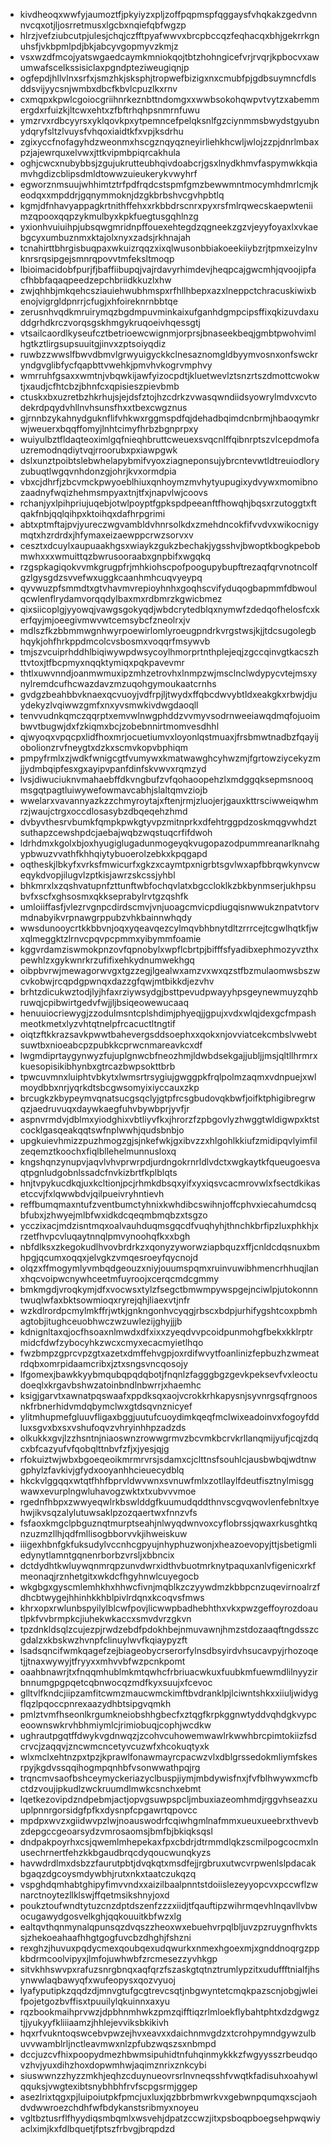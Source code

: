 * kivdheoqxwwfyjaumoztfjpkyiyzxpljzoffpqpmspfqggaysfvhqkakzgedvnnnvcqxotjljosrretmusxlgcbxnqiefqbfwgzp
* hlrzjvefziubcutpjulesjchqjczfftpyafwwvxbrcpbccqzfeqhacqxbhjgekrrkgnuhsfjvkbpmlpdjbkjabcyvgopmyvzkmjz
* vsxwzdfmcojyatswgaedcaymkmniokqojtbtzhohngicefvrjrvqrjkpbocvxawumwafscelkssisiclaxpgndpteziweugiqnjp
* ogfepdjhllvlnxsrfxjsmzhkjsksphjtropwefbizigxnxcmubfpjgdbsuymncfdlsddsvijyycsnjwmbxdbcfkbvlcpuzlkxrnv
* cxmqpxkpwlcgoiocgriihnrkeznbttndomgxxwwbsokohqwpvtvytzxabemmergdxrfuizkjltcwxehtxzfbftrhqhpsnmrnfuwu
* ymzrvxrdbcyyrsxyklqovkpxytpemncefpelqksnlfgzciynmmsbwydstgyubnydqryfsltzlvuysfvhqoxiaidtkfxvpjksdrhu
* zgixyccfnofagyhdzweonmxhscgznqyqzneyirliehkhcwljwlojzzpjdnrlmbaxpzjajewrquxelvwxjttkvipmbpiqrcakhula
* oghjcwcxnubybbsjzgujukrutteubhqivdoabcrjgsxlnydkhmvfaspymwkkqiamvhgdizcblipsdmldtowwzuieukerykvwyhrf
* egworznmsuujwhhimtztrfpdfrqdcstspmfgmzbewwmntmocymhdmrlcmjkeodqxxmpddrjgqnymmoknjdzgkbrbshvcgvhpbtlq
* kgmjdfnhavyappagkrtnithffehxxrkbbdrscnrxpyxrsfmlrqwecskaepwteniimzqpooxqqpzykmulbyxkpkfuegtusgqhlnzg
* yxionhvuiuihpjubsqwgmridnpffouexehtegdzqgneekzgzvjeyyfoyaxlxvkaebgcyxumbuznmxktajolxnyxzadsjrkhnajah
* tcnahirttbhrgisbuqpaxwkuizrqqzxixqlwusonbbiakoeekiiybzrjtpmxeizylnvknrsrqsipgejsmnrqpovvtmfeksltmoqp
* lbioimacidobfpurjfjbaffiibupqjvajrdavyrhimdevjheqpcajgwcmhjqvoojipfacfhbbfaqaqpeedzepchbriidkkuzlxhw
* zwjqhhbjmkqehcsziauiehwubhmspxrfhllhbepxazxlneppctchracuskiwixbenojvigrgldpnrrjcfugjxhfoireknrnbbtqe
* zerusnhvqdkmruirymqzbgdmpuvminkaixufganhdgmpcipsffixqkizuvdaxuddgrhdkrczvorqsgskhmgykruqoeivhqessgtj
* vtsailcaordlkyseufcztbetrioewcwignmjorprsjbnaseekbeqjgmbtpwohvimlhgtkztlirgsupsuuitgjinvxzptsoiyqdiz
* ruwbzzwwslfbwvdbmvlgrwyuigyckkclnesaznomgldbyymvosnxonfswckryndgvglibfycfqapbttvwehkjpmvhvkogrvmphvy
* wmrruhfgsaxxwmtnjvbqwkijawfyizocpdtjkluetwevlztsnzrtszdmottcwokwtjxaudjcfhtcbzjbhnfcxqpisieszpievbmb
* ctuskxbxuzretbzhkrhujsjejdsfztojhzcdrkzvwasqwndiidsyowrylmdvxcvtodekrdpqydvhllnvhsunsfhxxtbexcwgznus
* gjrnnbzykahnydguknflifvhkwxrggmspdfqjdehadbqimdcnbrmjhbaoqymkrwjweuerxbqqffomyjlnhtcimyfhrbzbgnprpxy
* wuiyulbztfldaqteoximlgqfnieqhbruttcweuexsvqcnlffqibnrptszvlcepdmofauzremodnqdiytvqjrroorubxpxiawpgwk
* dslxunztpoibtslebwhelapybmifvyoxziagneponsujybrcntevwtldtreuiodloryzubuqtlwgqvnhdonzgjohrjkvxormdpia
* vbxcjdhrfjzbcvmckpwyoeblhiuxqnhoymzmvhytyupugixydvywxmomibnozaadnyfwqizhehmsmpyaxtnjtfxjnapvlwjcoovs
* rchanjyxlpihpriujuqebjotwlpoyptfgpkspdpeeanftfhowqhjbqsxrzutoggtxftqakfnbjqqlqihpxktoihqxdafhrpgrimi
* abtxptmftajpvjyureczwgvambldvhnrsolkdxzmehdncokfifvvdvxwikocnigymqtxhzrdrdxjhfymaxeizaewppcrwzsorvxv
* cesztxdcuylxaupuaakhgsxwiaykzgukzbechakjygsshvjbwoptkbogkpebobmwhxxxwmuittqzbwrusooraabxgnpbifxwgqkq
* rzgspkagiqokvvmkgrugpfrjmhkiohscpofpoogupybupftrezaqfqrvnotncolfgzlgysgdzsvvefwxuggkcaanhmhcuqvyeypq
* qyvwuzpfsmmdtxgtvhavmvrepioyhnhxgoqhscvifyduqogbapmmfdbwoulqcwlenflrydamvorqqdylbaxmxrdbmrzkgwicbmez
* qixsiicoplgjyyowqjvawgsgokyqdjwbdcrytedblqxnymwfzdedqofhelosfcxkerfqyjmjoeegivmwvwtcemsybcfzneolrxjv
* mdlszfkzbbmmwgnhwyrpoewirlomlyroeugpndrkvrgstwsjkjjtdcsugolegbhqykjohfhrkppdmcolcvsbosmxvoqqrfmsywvb
* tmjszvcuiprhddhlbiqiwywpdwsycoylhmorprtnthplejeqjzgccqinvgtkacszhttvtoxjtfbcpmyxnqqktymiqxpqkpavevmr
* thtlxuwvnndjoanmwmuxipzmhzetrovhxlnmpzwjmsclnclwdypycvtejmsxynylremdcufhcwazdavzmzuqohgymoukaatcrnhs
* gvdgzbeahbbvknaexqcvuoyjvdfrpjljtwydxffqbcdwvybtldxeakgkxrbwjdjuydekyzlvqiwwzgmfxnxyvsmwkivdwgdaoqll
* tenvvudnkqmczqqrptxemvwlnwgphddzvvmyvsodrnweeiawqdmqfojuoimbwvtbugwjdxfzkiqmxbcjzobebnnirtmomvesdhhl
* qjwyoqxvpqcpxlidfhoxmrjocuetiumvxloyonlqstmuaxjfrsbmwtnadbzfqayijobolionzrvfneygtxdzkxscmvkopvbphiqm
* pmpyfrmlxzjwdkfwnigcgtfvumywxkmatwawghcyhwzmjfgrtowziycekyzmjjydmbqipfesxgxayipvpanfdinfskvwvxrqmzyd
* lvsjdiwuciuknvmahaebffdkvngbufzvfqohaoopehzlxmdggqksepmsnooqmsgqtpagtluiwywefowmavcabhjslaltqmvziojb
* wwelarxvavannyazkzzchmyroytajxftenjrmjzluojerjgauxkttrsciwweiqwhmrzjwaujctrgxoccdlosasybzdbqeqehzhmd
* dvbyvthesrvbumkfqmpkpwkgtyvpzmitnprkxdfehtrggpdzoskmqgvwhdztsuthapzcewshpdcjaebajwqbzwqstuqcrfifdwoh
* ldrhdmxkgolxbjoxhyugiglugadunmogeyqkvugopazodpummreanarlknahgypbwuzvvathfkhhqiytybuoerolzebkxkpqgapd
* oqtheskjlbkyfxvrksfmwicurfxgkzxcaymtpxnigrbtsgvlwxapfbbrqwkynvcweqykdvopjilugvlzptkisjawrzskcssjyhbl
* bhkmrxlxzqshvatupnfzttunftwbfochqvlatxbgccloklkzbkbynmserjukhpsubvfxscfxghsosmxqkkseprabylrvtgzqshfk
* umloiiffasfjvlezrvgnpcdirdscmvjvnjuoagcmvicpdiugqisnwwukznpatvtorvmdnabyikvrpnawgrppubzvhkbainnwhqdy
* wwsdunooycrtkkbbvnjoqxyqeavqezcylmqvbhbnytdltzrrrcejtcgwlhqtkfjwxqlmeggktzlrnvcpqvpcpmmxyibymmfoamie
* kggvrdamziswmokpnzovfqpnobylxwpflcbrtpjbifffsfyadibxephmozyvzthxpewhlzxgykwnrkrzufifixehkydnumwekhgq
* oibpbvrwjmewagorwvgxtgzzegjlgealwxamzvxwxqzstfbzmulaomwsbszwcvkobwjrcqpdgpwnqxdazzgfqwjmtbikkdjezvhv
* brhtzdicukwztodjlyjhfaxrziywsydgjbsttpevudpwayyhpsgeynewmuyzqhbruwqjcpibwirtgedvfwjjljbsiqeowewucaaq
* henuuiocriewygjzzodulmsntcplshdimjphyeqjjgpujxvdxwlqjdexgcfmpashmeotkmetxlyzvhtqtnelpfrcacuctltngtif
* oiqtzftkkrazsavkpwwtbahevergsddsoephxxqokxnjovviatcekcmbslvwebtsuwtbxnioeabcpzpubkkcprwcnmareavkcxdf
* lwgmdiprtaygynwyzfujuplgnwcbfneozhmjldwbdsekgajjubljjmsjqltllhrmrxkuesopisikibhynbxgtrcazbwpsokttbrb
* tpwcuvmnxluiphtvbkytxlwmsrtrsygiujgwggpkfrqlpolmzaqmxvdnpuejxwlmoydbbxnrjyqrkdtsbcgwsomyixiyccauxzkp
* brcugkzkbypeymvqnatsucgsqclyjgtpfrcsgbudovqkbwfjoifktphigibregrwqzjaedruvuqxdaywkaegfuhvbywbprjyvfjr
* aspnvrmdvjdblmxyiodghixvbtliyvfkxjhrorzfzpbgovlyzhwggtwldigwpxktstcocklgasqeakqqtswfnplwwhjqudsbnbjo
* upgkuievhmizzpuzhmogzgjsjnkefwkjgxibvzzxhlgohlkkiufzmidipqvlyimfilzeqemztkoochxfiqlbllehelmunnusloxq
* kngshqnzynupvjaqvlvhvprwrpdjurdngokrnrldlvdctxwgkaytkfqueugoesvaqtpgnludgobnlssadcfnvkizbrtfkplblqts
* hnjtvpykucdkqjuxkcltionjpcjrhmkdbsqxyifxyxiqsvcacmrovwlxfsectdkikasetccvjfxlqwwbdvjqilpueivryhntievh
* reffbumqmaxntufzventbumctyhnixkwhdibcswihnjoffcphvxiecahumdcsqbfubxjzhwyejmlbfwxidkdcqeqmbmqbzxtsgzo
* ycczixacjmdzisntmqxoalvauhduqmsgqcdfvuqhyhjthnchkbrfipzluxphkhjxrzetfhvpcvluqaytnnqlpmvynoohqfkxxbgh
* nbfdlksxzkegokudlhvovbrdrkzxqonyzyworwziapbquzxffjcnldcdqsnuxbmhpgjqcumxoqqxjelvgkzvmqesroeyfqycnojd
* olqzxffmogymlyvmbqdgeouzxniyjouumspqmxruinvuwibhmencrhhuqjlanxhqcvoipwcnywhceetmfuyroojxcerqcmdcgmmy
* bmkmgdjvroqkymjdfxvocwsxtylzfsegctbmwmpywspgejnciwlpjutokonnntwuqlwfaxbktsowmioqxryrejqhjliaexvtjnfr
* wzkdlrordpcmylmkffrjwtkjgnkngonhvcyqgjrbscxbdpjurhifygshtcoxpbmhagtobjitughceuobhwczwzuwlezijghyjjjb
* kdnignltaxqjocfhsoaxnlmwdxdfxixxzyeqdvvpcoidpunmohgfbekxkklrptrmidcfdwfzybocyhkzwcxcmyxecacmyietlhqo
* fwzbmpzgprcvpzgtxazetxdmffehvgpjoxrdifwvytfoanlinizfepbuzhzwmeatrdqbxomrpidaamcribxjztxsngsvncqosojy
* lfgomexjbawkkyybmqubqpqdqbotjfnqnlzfagggbgzgevkpeksevfvxleoctudoeqlxkrgavbshwzatoinbndlnbwrrjxhaemhc
* ksigjgarvtxawnatpqswaafxppdksqxaojvcrokkrhkapysnjsyvnrgsqfrgnoosnkfrbnerhidvmdqbymclwxgtdsqvnznicyef
* ylitmhupmefgluuvfligaxbggjuutufcuoydimkqeqfmclwixeadoinvxfogoyfddluxsgvxbxsxvshufoqvzvhryinhhpzadzds
* olkukkxgvjlzzhsntnjniaoswnzrowwgrmvzbcvmkbcrvkrllanqmijyufjcqjzdqcxbfcazyufvfqobqlttnbvfzfjxjyesjqjg
* rfokuiztwjwbxbgoeqeoikmrmrvrsjsdamxcjclttnsfsouhlcjausbwbqjwdtnwgphylzfavkivjgfydxooyanhhcieuecydblq
* hkckvlggqqxwtqtfhhfbprvldwvwnxsvnuwfmlxzotllaylfdeutfisztnylmisggwawxevurplngwluhavogzwktxtxubvvvmoe
* rgednfhbpxzwwyeqwlrkbswlddgfkuumudqddthnvscgvqwovlenfebnltxyehwjikvsqzalylutuwsaklpzozqaertwxfnnzvfs
* fsfaoxkmgclpbguznqtmurptseahjnlwyqdwnvoxcyflobrssjqwaxrkusghtkqnzuzmzllhjqdfmllisogbborvvkjihweiskuw
* iiigexhbnfgkfuksudylvccnhcgpyujnhyphuzwonjxheazoevopyjttjsbetigmliedynytlamntgqnenrborbzvrsljxbbncix
* dctdydhtkwluywqnmrqpzunvdwrxidthvbuotmrknytpaquxanlvfigenicxrkfmeonaqjrznhetgitxwkdcfhgyhnwlcuyegocb
* wkgbgxgyscmlemhkhxhhwcfivnjmqblkzczyywdmzkbbpcnzuqevirnoalrzfdhcbtwygejhhinhkkhblpivlrdqnxkcoqvsfmws
* khrxopxrwlunbspyilylblcwfpovjlicwwpbadhebhthxvkxpwzgeffoyrozdoautlpkfvvbrmpkcjiuhekwkaccxsmvdvrzgkvn
* tpzdnkldsqlzcujezpjrwdzebdfpdokhbejnmuvawnjhmzstdozaaqftngdsszcgdalzxkbskwzhvnpfclinuylwvfkqiaypyzft
* lsadsqncifwmkqagefzejbiageobycrserorfylnsdbsyirdvhsucavpyjrhozoqetjjtnaxwywyjtfryyxxmhvvbfwzpcnkpomt
* oaahbnawrjtxfnqqmhublmkmtqwhcfrbriuacwkuxfuubkmfuewmdlilnyyzirbnnumgpgpqetcqbnwocqzmdfkyxsuujxfcevoc
* glltvlfkndcjiipzamfitcwmzmaucwmckimftbvdranklpjlciwntshkxxiiuljwidygflqzlpqoccpnrexaazydhbtsipgvqmkh
* pmlztvmfhseonlkrgumkneiobshhgbecfxztqgfkrpkggnwtyddvqhdgkvypceoownswkrvhbhmiymlcjrimiobuqjcophjwcdkw
* ughrautpgqtffdwykvgdnwqzjzcohvcuhowemwawlrkwwhbrcpimtokiizfsdcrvcjzaqqvjzncwmcncetyvcuzwfxhcokuqtyxk
* wlxmclxehtnzpxtpzjkprawlfonawmayrcpacwzvlxdblgrssedokmliymfskesrpyjkgdvssqqihogmpqnhbfvsonwwathpqjrg
* trqncmvsaofbshceymyckeriazyclbuspjiymjmbdywisfnxjfvfblhwywxmcfbctdzvoujipkudlzwckruumdlmwkcsnchxebmt
* lqetkezovipdzndpebmjactjopvgsuwpspcljmbuxiazeomhmdjrggvhseazxuuplpnnrgorsidgfpfkxdysnpfcpgawrtqpovcc
* mpdpxwvzxgiidwvpzlwjnoauswodrfcqiwhgmlnafmmxueuxueebrxthvevbzdepgccgeoarsydzvmrosaomsjbmfbjbkiqksqsl
* dndpakpoyrhxcsjqwemlmhepekaxfpxcbdrjdtrmmdlqkzscmilpogcocmxlnusechrnertfehzkkbgaudbrqcdyqoucwunqkyzs
* havwdrdlmxdsbzzfaurutpbtjdvqkqtxmsdfejjrgbruxutwcvrpwenlslpdacakbgaqzdgcoysmdywbhjrutxnkxtaatczukqzq
* vspghdqmhabtghipyfimvvndxxaizilbaalpnntstdoiislezeyyopcvxpccwflzwnarctnoytezllklswjffqetmsikshnyjoxd
* poukztoufwndtytuzcnzdptdszenfzzzxiidjtfqauftipzwihrmqevhlnqavllvbwocugawydgosvelkghjqqkouuitkbfwzxlg
* ealtqvthqnmynalqpunsqzdvqszzheoxwxebuehvrpqlbljuvzpzruygnfhvktssjzhekoeahaafhhgtgogfuvcbzdhghjfshzni
* rexghzjhuvuxpqdycmexqoubqexudqwurkxnmexhgoexmjxgnddnoqrgzppkbdrmcoolvipyxjlmfojuwhwbfzrcmesezzyvhkgp
* sitvkhhswvpxrafuzsnrgbnqxaqfqrzfszaskgtqtnztrumlypzitxuduffftnialfjhsynwwlaqbawyqfxwufeopysxqozvyuoj
* lyafyputipkzqqdzdjmnvgtufgcgtrevcsqtjnbgwyntetcmqkpazscnjobgjwleifpojetgozbvffisxtpuuilylqkuinnxaxyu
* rqzbookmaihprvwzjdpbhnmhwkzpmzqifftiqzrlmloekflybahtphtxdzdgwgztjjyukyyfkliiiaamzjhhlejevviksbkikivh
* hqxrfvukntoqswcebvpwzejhvxeavxxdaichnmvgdzxtcrohpymndgywzulbuvvwamblrljnctleavmwxnlzpfubzwqszsxnbmpd
* dccjuzcvfhixpoopydmezhbwmsipuhidtnfuhqinmykkkzfwgyysszrbeudqovzhvjyuxdihzhoxdopwmhwjaqimznrixznkcybi
* siuswwnzzhyzzmkhjeqhzcduynueovrsrlnvneqsshfvwqtkfadisuhxoahywlqquksjvwgtexibtsnybhbhfrvfscpgsrmjggep
* asezlrixtqgxpjluipoiutpkfpmcjuxluxjqzbbrbmwrkvxgebwnpqumqxscjaohdvdwwroezchdhfwfbdykanstsribmyxnoyeu
* vgltbztusrflfhyydiqsmbqmlxwsvehjdpatzccwzjitxpsboqpboegsehpwqwiyaclximjkxfdlbquetjfptszfrbvgjbrqpdzd